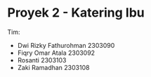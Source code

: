 # Proyek 2 - Katering Ibu
Tim:
- Dwi Rizky Fathurohman 2303090
- Fiqry Omar Atala 2303092
- Rosanti 2303103
- Zaki Ramadhan 2303108
